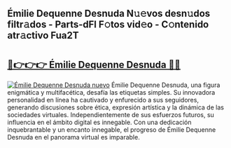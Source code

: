 ## Émilie Dequenne Desnuda N𝚞𝚎vos desn𝚞dos filtr𝚊dos - Parts-dFl F𝚘tos vid𝚎o - C𝚘ntenido atr𝚊ctivo Fua2T

# <h2><a href="http://mb420i.tromn.icu/?c=%c3%89milie+Dequenne+Desnuda">🔗👉👉👉 Émilie Dequenne Desnuda 🔗🔗</a></h2>

[![Émilie Dequenne Desnuda nuevo](https://i.imgur.com/pEAQMta.gif)](http://mb420i.tromn.icu/?c=%c3%89milie+Dequenne+Desnuda)
Émilie Dequenne Desnuda, una figura enigmática y multifacética, desafía las etiquetas simples. Su innovadora personalidad en línea ha cautivado y enfurecido a sus seguidores, generando discusiones sobre ética, expresión artística y la dinámica de las sociedades virtuales. Independientemente de sus esfuerzos futuros, su influencia en el ámbito digital es innegable. Con una dedicación inquebrantable y un encanto innegable, el progreso de Émilie Dequenne Desnuda en el panorama virtual es imparable.
